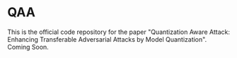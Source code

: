 # QAA
This is the official code repository for the paper "Quantization Aware Attack: Enhancing Transferable Adversarial Attacks by Model Quantization". Coming Soon.
